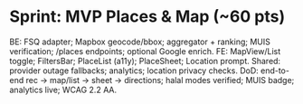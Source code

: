 # Sprint: MVP Places & Map (~60 pts)
BE: FSQ adapter; Mapbox geocode/bbox; aggregator + ranking; MUIS verification; /places endpoints; optional Google enrich.
FE: MapView/List toggle; FiltersBar; PlaceList (a11y); PlaceSheet; Location prompt.
Shared: provider outage fallbacks; analytics; location privacy checks.
DoD: end-to-end rec → map/list → sheet → directions; halal modes verified; MUIS badge; analytics live; WCAG 2.2 AA.
